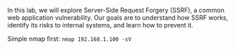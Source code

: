 In this lab, we will explore Server-Side Request Forgery (SSRF), a common web application vulnerability. Our goals are to understand how SSRF works, identify its risks to internal systems, and learn how to prevent it.

Simple nmap first: `nmap 192.168.1.100 -sV`

